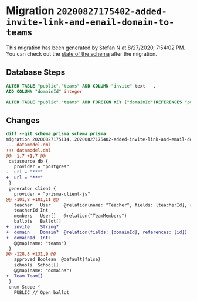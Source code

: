# Migration `20200827175402-added-invite-link-and-email-domain-to-teams`

This migration has been generated by Stefan N at 8/27/2020, 7:54:02 PM.
You can check out the [state of the schema](./schema.prisma) after the migration.

## Database Steps

```sql
ALTER TABLE "public"."teams" ADD COLUMN "invite" text   ,
ADD COLUMN "domainId" integer   

ALTER TABLE "public"."teams" ADD FOREIGN KEY ("domainId")REFERENCES "public"."domains"("id") ON DELETE SET NULL ON UPDATE CASCADE
```

## Changes

```diff
diff --git schema.prisma schema.prisma
migration 20200827175114..20200827175402-added-invite-link-and-email-domain-to-teams
--- datamodel.dml
+++ datamodel.dml
@@ -1,7 +1,7 @@
 datasource db {
   provider = "postgres"
-  url = "***"
+  url = "***"
 }
 generator client {
   provider = "prisma-client-js"
@@ -101,8 +101,11 @@
   teacher   User     @relation(name: "Teacher", fields: [teacherId], references: [id])
   teacherId Int
   members   User[]   @relation("TeamMembers")
   ballots   Ballot[]
+  invite    String?
+  domain    Domain?  @relation(fields: [domainId], references: [id])
+  domainId  Int?
   @@map(name: "teams")
 }
@@ -128,8 +131,9 @@
   approved Boolean  @default(false)
   schools  School[]
   @@map(name: "domains")
+  Team Team[]
 }
 enum Scope {
   PUBLIC // Open ballot
```



